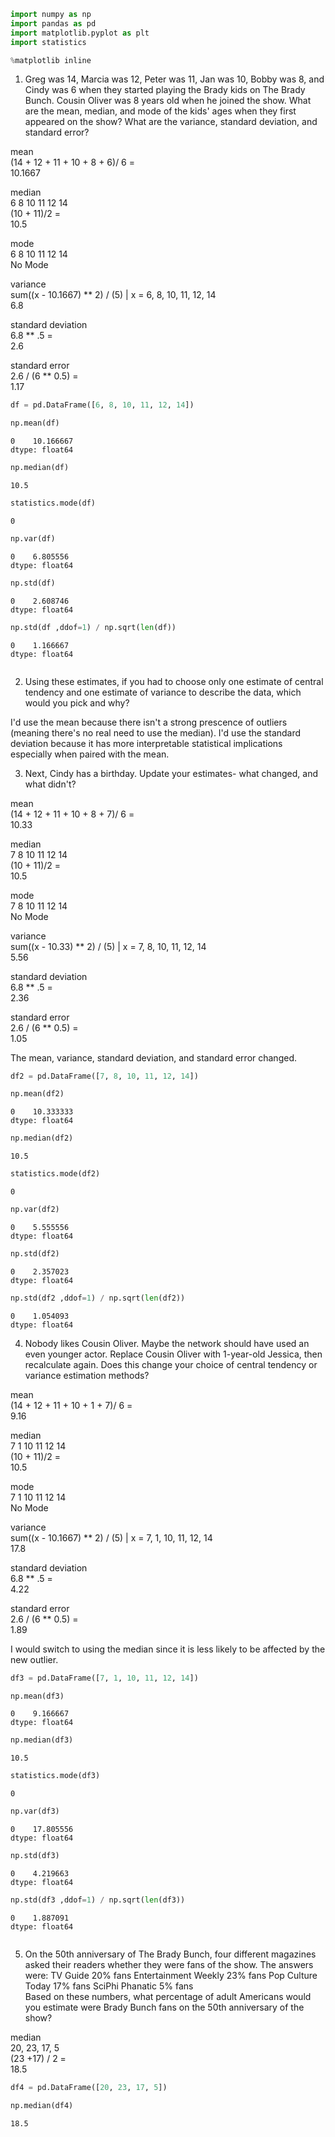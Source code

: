 

```python
import numpy as np
import pandas as pd
import matplotlib.pyplot as plt
import statistics

%matplotlib inline
```

1. Greg was 14, Marcia was 12, Peter was 11, Jan was 10, Bobby was 8, and Cindy was 6 when they started playing the Brady kids on The Brady Bunch. Cousin Oliver was 8 years old when he joined the show. What are the mean, median, and mode of the kids' ages when they first appeared on the show? What are the variance, standard deviation, and standard error?

mean <br/>
(14 + 12 + 11 + 10 + 8 + 6)/ 6 = <br/>
10.1667

median <br/>
6 8 10 11 12 14 <br/>
(10 + 11)/2 = <br/>
10.5

mode <br/>
6 8 10 11 12 14 <br/>
No Mode

variance <br/>
sum((x - 10.1667) ** 2) / (5)  | x = 6, 8, 10, 11, 12, 14 <br/>
6.8

standard deviation <br/>
6.8 ** .5 = <br/>
2.6

standard error <br/>
2.6 / (6 ** 0.5) = <br/>
1.17





```python
df = pd.DataFrame([6, 8, 10, 11, 12, 14])
```


```python
np.mean(df)
```




    0    10.166667
    dtype: float64




```python
np.median(df)
```




    10.5




```python
statistics.mode(df)
```




    0




```python
np.var(df)
```




    0    6.805556
    dtype: float64




```python
np.std(df)
```




    0    2.608746
    dtype: float64




```python
np.std(df ,ddof=1) / np.sqrt(len(df))
```




    0    1.166667
    dtype: float64




```python

```

2. Using these estimates, if you had to choose only one estimate of central tendency and one estimate of variance to describe the data, which would you pick and why?

I'd use the mean because there isn't a strong prescence of outliers (meaning there's no real need to use the median).
I'd use the standard deviation because it has more interpretable statistical implications especially when paired with the mean.


3. Next, Cindy has a birthday. Update your estimates- what changed, and what didn't?

mean <br/>
(14 + 12 + 11 + 10 + 8 + 7)/ 6 = <br/>
10.33

median <br/>
7 8 10 11 12 14 <br/>
(10 + 11)/2 = <br/>
10.5

mode <br/>
7 8 10 11 12 14 <br/>
No Mode

variance <br/>
sum((x - 10.33) ** 2) / (5)  | x = 7, 8, 10, 11, 12, 14 <br/>
5.56

standard deviation <br/>
6.8 ** .5 = <br/>
2.36

standard error <br/>
2.6 / (6 ** 0.5) = <br/>
1.05

The mean, variance, standard deviation, and standard error changed.



```python
df2 = pd.DataFrame([7, 8, 10, 11, 12, 14])
```


```python
np.mean(df2)
```




    0    10.333333
    dtype: float64




```python
np.median(df2)
```




    10.5




```python
statistics.mode(df2)
```




    0




```python
np.var(df2)
```




    0    5.555556
    dtype: float64




```python
np.std(df2)
```




    0    2.357023
    dtype: float64




```python
np.std(df2 ,ddof=1) / np.sqrt(len(df2))
```




    0    1.054093
    dtype: float64



4. Nobody likes Cousin Oliver. Maybe the network should have used an even younger actor. Replace Cousin Oliver with 1-year-old Jessica, then recalculate again. Does this change your choice of central tendency or variance estimation methods?

mean <br/>
(14 + 12 + 11 + 10 + 1 + 7)/ 6 = <br/>
9.16

median <br/>
7 1 10 11 12 14 <br/>
(10 + 11)/2 = <br/>
10.5

mode <br/>
7 1 10 11 12 14 <br/>
No Mode

variance <br/>
sum((x - 10.1667) ** 2) / (5)  | x = 7, 1, 10, 11, 12, 14 <br/>
17.8

standard deviation <br/>
6.8 ** .5 = <br/>
4.22

standard error <br/>
2.6 / (6 ** 0.5) = <br/>
1.89

I would switch to using the median since it is less likely to be affected by the new outlier.



```python
df3 = pd.DataFrame([7, 1, 10, 11, 12, 14])
```


```python
np.mean(df3)
```




    0    9.166667
    dtype: float64




```python
np.median(df3)
```




    10.5




```python
statistics.mode(df3)
```




    0




```python
np.var(df3)
```




    0    17.805556
    dtype: float64




```python
np.std(df3)
```




    0    4.219663
    dtype: float64




```python
np.std(df3 ,ddof=1) / np.sqrt(len(df3))
```




    0    1.887091
    dtype: float64




```python

```

5. On the 50th anniversary of The Brady Bunch, four different magazines asked their readers whether they were fans of the show. The answers were: TV Guide 20% fans Entertainment Weekly 23% fans Pop Culture Today 17% fans SciPhi Phanatic 5% fans <br/>
Based on these numbers, what percentage of adult Americans would you estimate were Brady Bunch fans on the 50th anniversary of the show?

median <br/>
20, 23, 17, 5 <br/>
(23 +17) / 2 = <br/>
18.5



```python
df4 = pd.DataFrame([20, 23, 17, 5])
```


```python
np.median(df4)
```




    18.5




```python

```

